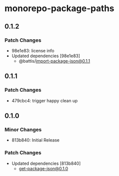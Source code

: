 # monorepo-package-paths

## 0.1.2

### Patch Changes

- 98e1e83: license info
- Updated dependencies [98e1e83]
  - @battis/import-package-json@0.1.1

## 0.1.1

### Patch Changes

- 479cbc4: trigger happy clean up

## 0.1.0

### Minor Changes

- 813b840: Initial Release

### Patch Changes

- Updated dependencies [813b840]
  - get-package-json@0.1.0
